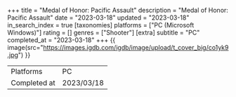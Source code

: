 +++
title = "Medal of Honor: Pacific Assault"
description = "Medal of Honor: Pacific Assault"
date = "2023-03-18"
updated = "2023-03-18"
in_search_index = true
[taxonomies]
platforms = ["PC (Microsoft Windows)"]
rating = []
genres = ["Shooter"]
[extra]
subtitle = "PC"
completed_at = "2023-03-18"
+++
{{ image(src="https://images.igdb.com/igdb/image/upload/t_cover_big/co1yk9.jpg") }}

|              |            |
| ------------ | ---------- |
| Platforms    | PC |
| Completed at | 2023/03/18 |

